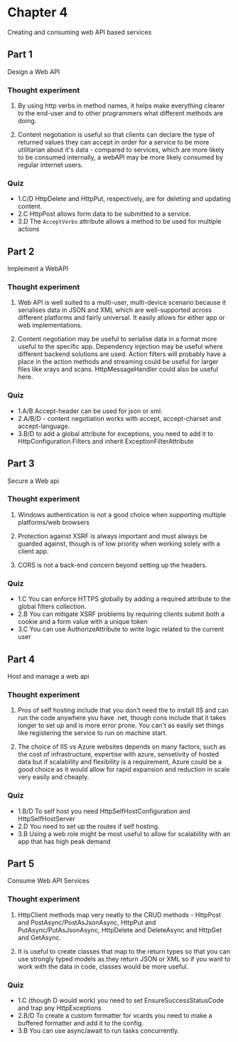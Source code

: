 ﻿# Chapter 4

Creating and consuming web API based services


## Part 1

Design a Web API

### Thought experiment

1. By using http verbs in method names, it helps make everything clearer to the end-user and to other programmers what different methods are doing.

2. Content negotiation is useful so that clients can declare the type of returned values they can accept in order for a service to be more utilitarian about it's data - compared to services, which are more likely to be consumed internally, a webAPI may be more likely consumed by regular internet users.

### Quiz

* 1.C/D HttpDelete and HttpPut, respectively, are for deleting and updating content.
* 2.C HttpPost allows form data to be submitted to a service.
* 3.D The `AcceptVerbs` attribute allows a method to be used for multiple actions


## Part 2

Implement a WebAPI

### Thought experiment

1. Web API is well suited to a multi-user, multi-device scenario because it serialises data in JSON and XML which are well-supported across different platforms and fairly universal. It easily allows for either app or web implementations.

2. Content negotiation may be useful to serialise data in a format more useful to the specific app. Dependency injection may be useful where different backend solutions are used. Action filters will probably have a place in the action methods and streaming could be useful for larger files like xrays and scans. HttpMessageHandler could also be useful here.

### Quiz

* 1.A/B Accept-header can be used for json or xml.
* 2.A/B/D - content negotiation works with accept, accept-charset and accept-language.
* 3.B/D to add a global attribute for exceptions, you need to add it to HttpConfiguration.Filters and inherit ExceptionFilterAttribute


## Part 3

Secure a Web api

### Thought experiment

1. Windows authentication is not a good choice when supporting multiple platforms/web browsers

2. Protection against XSRF is always important and must always be guarded against, though is of low priority when working solely with a client app.

3. CORS is not a back-end concern beyond setting up the headers.

### Quiz

* 1.C You can enforce HTTPS globally by adding a required attribute to the global filters collection.
* 2.B You can mitigate XSRF problems by requiring clients submit both a cookie and a form value with a unique token
* 3.C You can use AuthorizeAttribute to write logic related to the current user


## Part 4

Host and manage a web api

### Thought experiment

1. Pros of self hosting include that you don't need the to install IIS and can run the code anywhere you have .net, though cons include that it takes longer to set up and is more error prone. You can't as easily set things like registering the service to run on machine start.

2. The choice of IIS vs Azure websites depends on many factors, such as the cost of infrastructure, expertise with azure, sensetivity of hosted data but if scalability and flexibility is a requirement, Azure could be a good choice as it would allow for rapid expansion and reduction in scale very easily and cheaply.

### Quiz

* 1.B/D To self host you need HttpSelfHostConfiguration and HttpSelfHostServer
* 2.D You need to set up the routes if self hosting.
* 3.B Using a web role might be most useful to allow for scalability with an app that has high peak demand


## Part 5

Consume Web API Services

### Thought experiment

1. HttpClient methods map very neatly to the CRUD methods - HttpPost and PostAsync/PostAsJsonAsync, HttpPut and PutAsync/PutAsJsonAsync, HttpDelete and DeleteAsync and HttpGet and GetAsync.

2. It is useful to create classes that map to the return types so that you can use strongly typed models as they return JSON or XML so if you want to work with the data in code, classes would be more useful.

### Quiz

* 1.C (though D would work) you need to set EnsureSuccessStatusCode and trap any HttpExceptions
* 2.B/D To create a custom formatter for vcards you need to make a buffered formatter and add it to the config.
* 3.B You can use async/await to run tasks concurrently.